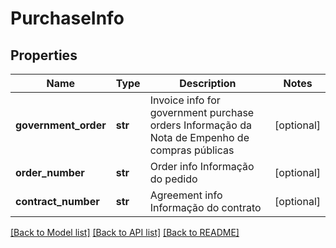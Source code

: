 # PurchaseInfo

## Properties
Name | Type | Description | Notes
------------ | ------------- | ------------- | -------------
**government_order** | **str** | Invoice info for government purchase orders Informação da Nota de Empenho de compras públicas  | [optional] 
**order_number** | **str** | Order info Informação do pedido  | [optional] 
**contract_number** | **str** | Agreement info Informação do contrato  | [optional] 

[[Back to Model list]](../README.md#documentation-for-models) [[Back to API list]](../README.md#documentation-for-api-endpoints) [[Back to README]](../README.md)


